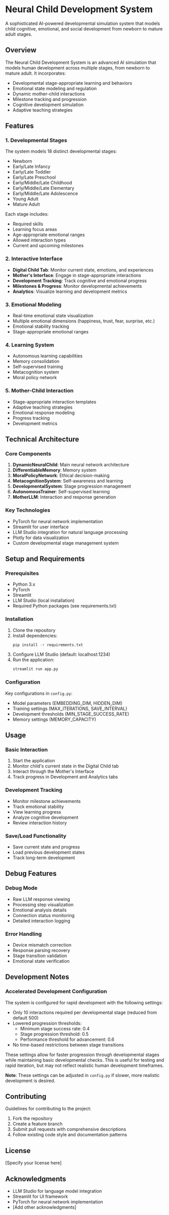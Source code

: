 # Neural Child Development System

A sophisticated AI-powered developmental simulation system that models child cognitive, emotional, and social development from newborn to mature adult stages.

## Overview

The Neural Child Development System is an advanced AI simulation that models human development across multiple stages, from newborn to mature adult. It incorporates:

- Developmental stage-appropriate learning and behaviors
- Emotional state modeling and regulation
- Dynamic mother-child interactions
- Milestone tracking and progression
- Cognitive development simulation
- Adaptive teaching strategies

## Features

### 1. Developmental Stages
The system models 18 distinct developmental stages:
- Newborn
- Early/Late Infancy
- Early/Late Toddler
- Early/Late Preschool
- Early/Middle/Late Childhood
- Early/Middle/Late Elementary
- Early/Middle/Late Adolescence
- Young Adult
- Mature Adult

Each stage includes:
- Required skills
- Learning focus areas
- Age-appropriate emotional ranges
- Allowed interaction types
- Current and upcoming milestones

### 2. Interactive Interface
- **Digital Child Tab**: Monitor current state, emotions, and experiences
- **Mother's Interface**: Engage in stage-appropriate interactions
- **Development Tracking**: Track cognitive and emotional progress
- **Milestones & Progress**: Monitor developmental achievements
- **Analytics**: Visualize learning and development metrics

### 3. Emotional Modeling
- Real-time emotional state visualization
- Multiple emotional dimensions (happiness, trust, fear, surprise, etc.)
- Emotional stability tracking
- Stage-appropriate emotional ranges

### 4. Learning System
- Autonomous learning capabilities
- Memory consolidation
- Self-supervised training
- Metacognition system
- Moral policy network

### 5. Mother-Child Interaction
- Stage-appropriate interaction templates
- Adaptive teaching strategies
- Emotional response modeling
- Progress tracking
- Development metrics

## Technical Architecture

### Core Components
1. **DynamicNeuralChild**: Main neural network architecture
2. **DifferentiableMemory**: Memory system
3. **MoralPolicyNetwork**: Ethical decision-making
4. **MetacognitionSystem**: Self-awareness and learning
5. **DevelopmentalSystem**: Stage progression management
6. **AutonomousTrainer**: Self-supervised learning
7. **MotherLLM**: Interaction and response generation

### Key Technologies
- PyTorch for neural network implementation
- Streamlit for user interface
- LLM Studio integration for natural language processing
- Plotly for data visualization
- Custom developmental stage management system

## Setup and Requirements

### Prerequisites
- Python 3.x
- PyTorch
- Streamlit
- LLM Studio (local installation)
- Required Python packages (see requirements.txt)

### Installation
1. Clone the repository
2. Install dependencies:
   ```bash
   pip install -r requirements.txt
   ```
3. Configure LLM Studio (default: localhost:1234)
4. Run the application:
   ```bash
   streamlit run app.py
   ```

### Configuration
Key configurations in `config.py`:
- Model parameters (EMBEDDING_DIM, HIDDEN_DIM)
- Training settings (MAX_ITERATIONS, SAVE_INTERVAL)
- Development thresholds (MIN_STAGE_SUCCESS_RATE)
- Memory settings (MEMORY_CAPACITY)

## Usage

### Basic Interaction
1. Start the application
2. Monitor child's current state in the Digital Child tab
3. Interact through the Mother's Interface
4. Track progress in Development and Analytics tabs

### Development Tracking
- Monitor milestone achievements
- Track emotional stability
- View learning progress
- Analyze cognitive development
- Review interaction history

### Save/Load Functionality
- Save current state and progress
- Load previous development states
- Track long-term development

## Debug Features

### Debug Mode
- Raw LLM response viewing
- Processing step visualization
- Emotional analysis details
- Connection status monitoring
- Detailed interaction logging

### Error Handling
- Device mismatch correction
- Response parsing recovery
- Stage transition validation
- Emotional state verification

## Development Notes

### Accelerated Development Configuration
The system is configured for rapid development with the following settings:
- Only 10 interactions required per developmental stage (reduced from default 500)
- Lowered progression thresholds:
  - Minimum stage success rate: 0.4
  - Stage progression threshold: 0.5
  - Performance threshold for advancement: 0.6
- No time-based restrictions between stage transitions

These settings allow for faster progression through developmental stages while maintaining basic developmental checks. This is useful for testing and rapid iteration, but may not reflect realistic human development timeframes.

**Note**: These settings can be adjusted in `config.py` if slower, more realistic development is desired.

## Contributing

Guidelines for contributing to the project:
1. Fork the repository
2. Create a feature branch
3. Submit pull requests with comprehensive descriptions
4. Follow existing code style and documentation patterns

## License

[Specify your license here]

## Acknowledgments

- LLM Studio for language model integration
- Streamlit for UI framework
- PyTorch for neural network implementation
- [Add other acknowledgments]
